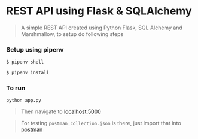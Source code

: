 # REST API using Flask & SQLAlchemy

> A simple REST API created using Python Flask, SQL Alchemy and Marshmallow, to setup do following steps

### Setup using pipenv

``` bash
$ pipenv shell

$ pipenv install
```

### To run

```python app.py```

> Then navigate to [localhost:5000](http://127.0.0.1:5000)

> For testing `postman_collection.json` is there, just import that into [postman](https://www.getpostman.com)